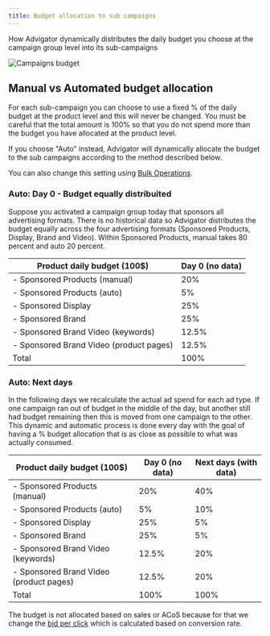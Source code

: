 ```yaml
---
title: Budget allocation to sub campaigns
---
```


How Advigator dynamically distributes the daily budget you choose at the campaign group level into its sub-campaigns

![Campaigns budget](/images/understanding/campaigns.png)

## Manual vs Automated budget allocation

For each sub-campaign you can choose to use a fixed % of the daily budget at the product level and this will never be changed. You must be careful that the total amount is 100% so that you do not spend more than the budget you have allocated at the product level.

If you choose "Auto" instead, Advigator will dynamically allocate the budget to the sub campaigns according to the method described below.

You can also change this setting using [Bulk Operations](/docs/bulk-operations).


### Auto: Day 0 - Budget equally distribuited

Suppose you activated a campaign group today that sponsors all advertising formats. There is no historical data so Advigator distributes the budget equally across the four advertising formats (Sponsored Products, Display, Brand and Video). 
Within Sponsored Products, manual takes 80 percent and auto 20 percent.


| Product daily budget (100$)             | Day 0 (no data) |
|-----------------------------------------|-----------------|
| - Sponsored Products (manual)           | 20%             |
| - Sponsored Products (auto)             | 5%              |
| - Sponsored Display                     | 25%             |
| - Sponsored Brand                       | 25%             |
| - Sponsored Brand Video (keywords)      | 12.5%           |
| - Sponsored Brand Video (product pages) | 12.5%           |
| Total                                   | 100%            |


### Auto: Next days

In the following days we recalculate the actual ad spend for each ad type. 
If one campaign ran out of budget in the middle of the day, but another still had budget remaining then this is moved from one campaign to the other. 
This dynamic and automatic process is done every day with the goal of having a % budget allocation that is as close as possible to what was actually consumed.

| Product daily budget (100$)             | Day 0 (no data) | Next days (with data) |
|-----------------------------------------|-----------------|-----------------------|
| - Sponsored Products (manual)           | 20%             | 40%                   |
| - Sponsored Products (auto)             | 5%              | 10%                   |
| - Sponsored Display                     | 25%             | 5%                    |
| - Sponsored Brand                       | 25%             | 5%                    |
| - Sponsored Brand Video (keywords)      | 12.5%           | 20%                   |
| - Sponsored Brand Video (product pages) | 12.5%           | 20%                   |
| Total                                   | 100%            | 100%                  |


The budget is not allocated based on sales or ACoS because for that we change the [bid per click](/docs/understanding/bid-formula) which is calculated based on conversion rate.
